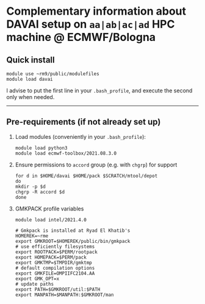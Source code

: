 Complementary information about DAVAI setup on `aa|ab|ac|ad` HPC machine @ ECMWF/Bologna
========================================================================================

Quick install
-------------

```
module use ~rm9/public/modulefiles
module load davai
```
I advise to put the first line in your `.bash_profile`, and execute the second only when needed.

---

Pre-requirements (if not already set up)
----------------------------------------

1. Load modules (conveniently in your `.bash_profile`):
   ```
   module load python3
   module load ecmwf-toolbox/2021.08.3.0
   ```

2. Ensure permissions to `accord` group (e.g. with `chgrp`) for support
   ```
   for d in $HOME/davai $HOME/pack $SCRATCH/mtool/depot
   do
   mkdir -p $d
   chgrp -R accord $d
   done
   ```

3. GMKPACK profile variables
   ```
   module load intel/2021.4.0
   
   # Gmkpack is installed at Ryad El Khatib's
   HOMEREK=~rme
   export GMKROOT=$HOMEREK/public/bin/gmkpack
   # use efficiently filesystems
   export ROOTPACK=$PERM/rootpack
   export HOMEPACK=$PERM/pack
   export GMKTMP=$TMPDIR/gmktmp
   # default compilation options
   export GMKFILE=OMPIIFC2104.AA
   export GMK_OPT=x
   # update paths
   export PATH=$GMKROOT/util:$PATH
   export MANPATH=$MANPATH:$GMKROOT/man
   ```
